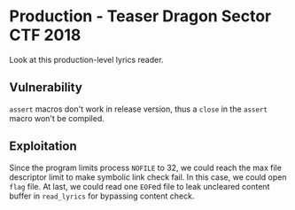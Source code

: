 # Production - Teaser Dragon Sector CTF 2018

Look at this production-level lyrics reader.

## Vulnerability

`assert` macros don't work in release version, thus a `close` in the `assert` macro won't be compiled.

## Exploitation

Since the program limits process `NOFILE` to 32, we could reach the max file descriptor limit to make symbolic link check fail. In this case, we could open `flag` file. At last, we could read one `EOF`ed file to leak uncleared content buffer in `read_lyrics` for bypassing content check.
